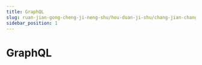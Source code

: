 ```yaml
---
title: GraphQL
slug: ruan-jian-gong-cheng-ji-neng-shu/hou-duan-ji-shu/chang-jian-chang-jing/api-zhi-ding/graphql/graphql
sidebar_position: 1
---
```


# GraphQL


